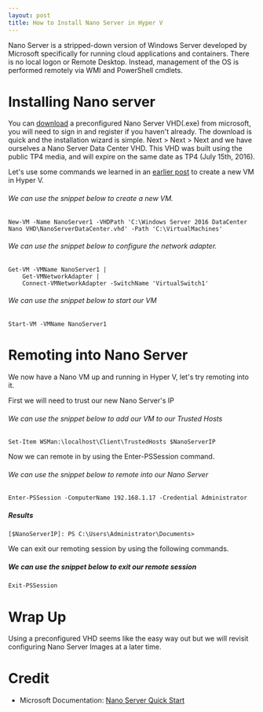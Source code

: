 ```yaml
---
layout: post
title: How to Install Nano Server in Hyper V
---
```


Nano Server is a stripped-down version of Windows Server developed by Microsoft specifically for running cloud applications and containers. There is no local logon or Remote Desktop. Instead, management of the OS is performed remotely via WMI and PowerShell cmdlets.

# Installing Nano server

You can [download](https://www.microsoft.com/en-us/evalcenter/evaluate-windows-server-2016) a preconfigured Nano Server VHD(.exe) from microsoft, you will need to sign in and register if you haven't already. The download is quick and the installation wizard is simple. Next > Next > Next and we have ourselves a Nano Server Data Center VHD. This VHD was built using the public TP4 media, and will expire on the same date as TP4 (July 15th, 2016).

Let's use some commands we learned in an [earlier post](https://dejulia489.github.io/2017-05-06-CreateHyperVVM/) to create a new VM in Hyper V.

###### We can use the snippet below to create a new VM. 

	New-VM -Name NanoServer1 -VHDPath 'C:\Windows Server 2016 DataCenter Nano VHD\NanoServerDataCenter.vhd' -Path 'C:\VirtualMachines' 

###### We can use the snippet below to configure the network adapter. 

	Get-VM -VMName NanoServer1 | 
		Get-VMNetworkAdapter | 
		Connect-VMNetworkAdapter -SwitchName 'VirtualSwitch1' 

###### We can use the snippet below to start our VM

	Start-VM -VMName NanoServer1

# Remoting into Nano Server

We now have a Nano VM up and running in Hyper V, let's try remoting into it. 

First we will need to trust our new Nano Server's IP
	
###### We can use the snippet below to add our VM to our Trusted Hosts

	Set-Item WSMan:\localhost\Client\TrustedHosts $NanoServerIP

Now we can remote in by using the Enter-PSSession command.

###### We can use the snippet below to remote into our Nano Server

	Enter-PSSession -ComputerName 192.168.1.17 -Credential Administrator

##### Results

	[$NanoServerIP]: PS C:\Users\Administrator\Documents> 

We can exit our remoting session by using the following commands.

##### We can use the snippet below to exit our remote session

	Exit-PSSession

# Wrap Up 

Using a preconfigured VHD seems like the easy way out but we will revisit configuring Nano Server Images at a later time.

# Credit

* Microsoft Documentation: [Nano Server Quick Start](https://docs.microsoft.com/en-us/windows-server/get-started/nano-server-quick-start)